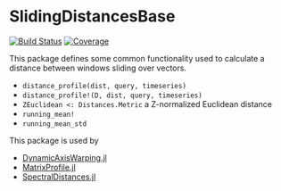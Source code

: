# SlidingDistancesBase

[![Build Status](https://github.com/baggepinnen/SlidingDistancesBase.jl/workflows/CI/badge.svg)](https://github.com/baggepinnen/SlidingDistancesBase.jl/actions)
[![Coverage](https://codecov.io/gh/baggepinnen/SlidingDistancesBase.jl/branch/master/graph/badge.svg)](https://codecov.io/gh/baggepinnen/SlidingDistancesBase.jl)

This package defines some common functionality used to calculate a distance between windows sliding over vectors.

- `distance_profile(dist, query, timeseries)`
- `distance_profile!(D, dist, query, timeseries)`
- `ZEuclidean <: Distances.Metric` a Z-normalized Euclidean distance
- `running_mean!`
- `running_mean_std`


This package is used by
- [DynamicAxisWarping.jl](https://github.com/baggepinnen/DynamicAxisWarping.jl)
- [MatrixProfile.jl](https://github.com/baggepinnen/MatrixProfile.jl)
- [SpectralDistances.jl](https://github.com/baggepinnen/SpectralDistances.jl)
